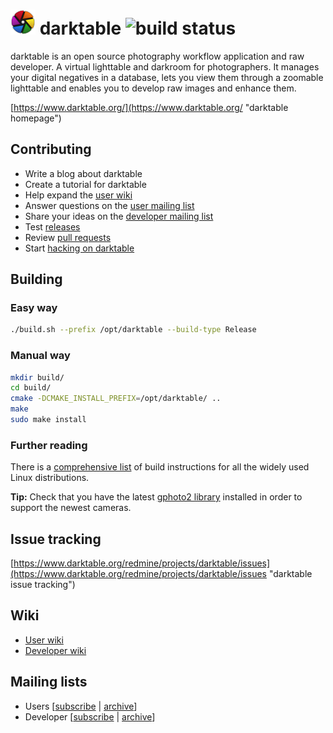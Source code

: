 ![icon](/data/pixmaps/idbutton.png?raw=true) darktable ![build status](https://travis-ci.org/darktable-org/darktable.svg?branch=master)
=========

darktable is an open source photography workflow application and raw developer. A virtual lighttable and darkroom for photographers. It manages your digital negatives in a database, lets you view them through a zoomable lighttable and enables you to develop raw images and enhance them.

[https://www.darktable.org/](https://www.darktable.org/ "darktable homepage")

Contributing
------------

* Write a blog about darktable
* Create a tutorial for darktable
* Help expand the [user wiki](https://www.darktable.org/redmine/projects/users/wiki)
* Answer questions on the [user mailing list](https://www.mail-archive.com/darktable-user@lists.darktable.org/)
* Share your ideas on the [developer mailing list](https://www.mail-archive.com/darktable-dev@lists.darktable.org/)
* Test [releases](https://www.darktable.org/install/)
* Review [pull requests](https://github.com/darktable-org/darktable/pulls)
* Start [hacking on darktable](https://www.darktable.org/redmine/projects/darktable/wiki/Contributing_code)

Building
--------

### Easy way

```bash
./build.sh --prefix /opt/darktable --build-type Release
```

### Manual way

```bash
mkdir build/
cd build/
cmake -DCMAKE_INSTALL_PREFIX=/opt/darktable/ ..
make
sudo make install
```

### Further reading

There is a [comprehensive list](https://redmine.darktable.org/projects/darktable/wiki/Building_darktable_20) of build instructions for all the widely used Linux distributions.


**Tip:** Check that you have the latest [gphoto2 library](http://www.gphoto.org/ "gphoto2 homepage") installed in order to support the newest cameras.

Issue tracking
--------------

[https://www.darktable.org/redmine/projects/darktable/issues](https://www.darktable.org/redmine/projects/darktable/issues "darktable issue tracking")

Wiki
----

* [User wiki](https://www.darktable.org/redmine/projects/users/wiki "darktable user wiki")
* [Developer wiki](https://www.darktable.org/redmine/projects/darktable/wiki "darktable developer wiki")


Mailing lists
-------------

* Users [[subscribe](mailto:darktable-user+subscribe@lists.darktable.org) | [archive](https://www.mail-archive.com/darktable-user@lists.darktable.org/)]
* Developer [[subscribe](mailto:darktable-dev+subscribe@lists.darktable.org) | [archive](https://www.mail-archive.com/darktable-dev@lists.darktable.org/)]
